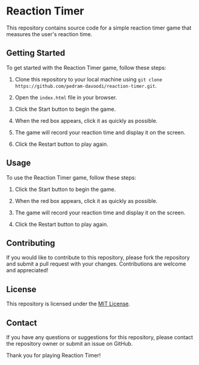# Reaction Timer

This repository contains source code for a simple reaction timer game that measures the user's reaction time.

## Getting Started

To get started with the Reaction Timer game, follow these steps:

1. Clone this repository to your local machine using `git clone https://github.com/pedram-davoodi/reaction-timer.git`.

2. Open the `index.html` file in your browser.

3. Click the Start button to begin the game.

4. When the red box appears, click it as quickly as possible.

5. The game will record your reaction time and display it on the screen.

6. Click the Restart button to play again.

## Usage

To use the Reaction Timer game, follow these steps:

1. Click the Start button to begin the game.

2. When the red box appears, click it as quickly as possible.

3. The game will record your reaction time and display it on the screen.

4. Click the Restart button to play again.

## Contributing

If you would like to contribute to this repository, please fork the repository and submit a pull request with your changes. Contributions are welcome and appreciated!

## License

This repository is licensed under the [MIT License](https://opensource.org/licenses/MIT).

## Contact

If you have any questions or suggestions for this repository, please contact the repository owner or submit an issue on GitHub.

Thank you for playing Reaction Timer!
